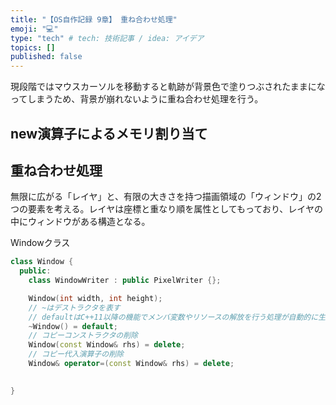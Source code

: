 ```yaml
---
title: "【OS自作記録 9章】 重ね合わせ処理"
emoji: "💻"
type: "tech" # tech: 技術記事 / idea: アイデア
topics: []
published: false
---
```


現段階ではマウスカーソルを移動すると軌跡が背景色で塗りつぶされたままになってしまうため、背景が崩れないように重ね合わせ処理を行う。

## new演算子によるメモリ割り当て

## 重ね合わせ処理
無限に広がる「レイヤ」と、有限の大きさを持つ描画領域の「ウィンドウ」の2つの要素を考える。レイヤは座標と重なり順を属性としてもっており、レイヤの中にウィンドウがある構造となる。

Windowクラス
```cpp
class Window {
  public:
    class WindowWriter : public PixelWriter {};

    Window(int width, int height);
    // ~はデストラクタを表す
    // defaultはC++11以降の機能でメンバ変数やリソースの解放を行う処理が自動的に生成される
    ~Window() = default;
    // コピーコンストラクタの削除
    Window(const Window& rhs) = delete;
    // コピー代入演算子の削除
    Window& operator=(const Window& rhs) = delete;

    
}
```